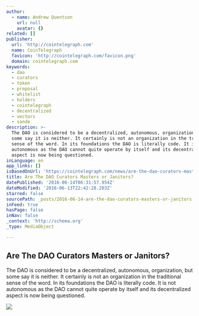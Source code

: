 ```yaml
---
author:
  - name: Andrew Quentson
    url: null
    avatar: {}
related: []
publisher:
  url: 'http://cointelegraph.com'
  name: CoinTelegraph
  favicon: 'http://cointelegraph.com/favicon.png'
  domain: cointelegraph.com
keywords:
  - dao
  - curators
  - token
  - proposal
  - whitelist
  - holders
  - cointelegraph
  - decentralized
  - vectors
  - sande
description: >-
  The DAO is considered to be a decentralized, autonomous, organization, but
  some say it is neither. It certainly is not an organization in the traditional
  sense of the word. In its foundations the DAO is literally code. It is not
  autonomous as the DAO cannot quite operate by itself and its decentralized
  aspect is now being questioned.
inLanguage: en
app_links: []
isBasedOnUrl: 'https://cointelegraph.com/news/are-the-dao-curators-masters-or-janitors'
title: Are The DAO Curators Masters or Janitors?
datePublished: '2016-06-14T06:31:57.954Z'
dateModified: '2016-06-13T22:42:28.203Z'
starred: false
sourcePath: _posts/2016-06-14-are-the-dao-curators-masters-or-janitors.md
inFeed: true
hasPage: false
inNav: false
_context: 'http://schema.org'
_type: MediaObject

---
```

<article style=""><h1>Are The DAO Curators Masters or Janitors?</h1><p>The DAO is considered to be a decentralized, autonomous, organization, but some say it is neither. It certainly is not an organization in the traditional sense of the word. In its foundations the DAO is literally code. It is not autonomous as the DAO cannot quite operate by itself and its decentralized aspect is now being questioned.</p><img src="http://cointelegraph.com/images/725_aHR0cDovL2NvaW50ZWxlZ3JhcGguY29tL3N0b3JhZ2UvdXBsb2Fkcy92aWV3L2U5NTQ0MzQ4YjdmOWJlMTc0MDhlNjQ2NjgwZTExYmMzLmpwZw==.jpg" /></article>